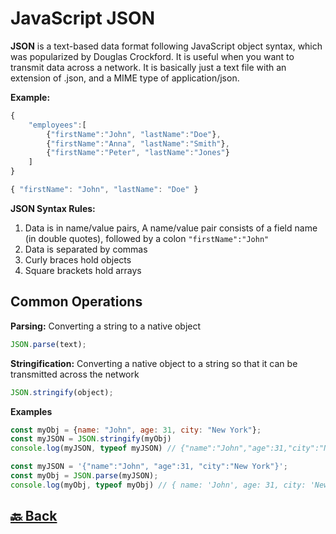 <h1>JavaScript JSON</h1>

**JSON** is a text-based data format following JavaScript object syntax, which was popularized by Douglas Crockford. It is useful when you want to transmit data across a network. It is basically just a text file with an extension of .json, and a MIME type of application/json.

**Example:**

```javascript
{
    "employees":[
        {"firstName":"John", "lastName":"Doe"},
        {"firstName":"Anna", "lastName":"Smith"},
        {"firstName":"Peter", "lastName":"Jones"}
    ]
}

{ "firstName": "John", "lastName": "Doe" }
```

**JSON Syntax Rules:**
1. Data is in name/value pairs, A name/value pair consists of a field name (in double quotes), followed by a colon `"firstName":"John"` </br>
2. Data is separated by commas </br>
3. Curly braces hold objects </br>
4. Square brackets hold arrays </br>

<h2>Common Operations</h2>

**Parsing:** Converting a string to a native object

```javascript
JSON.parse(text);
```

**Stringification:** Converting a native object to a string so that it can be transmitted across the network

```javascript
JSON.stringify(object);
```

**Examples**

```javascript
const myObj = {name: "John", age: 31, city: "New York"};
const myJSON = JSON.stringify(myObj)
console.log(myJSON, typeof myJSON) // {"name":"John","age":31,"city":"New York"} string

const myJSON = '{"name":"John", "age":31, "city":"New York"}';
const myObj = JSON.parse(myJSON);
console.log(myObj, typeof myObj) // { name: 'John', age: 31, city: 'New York' } object
```


<h2><a href="https://github.com/sanjay9616/JavaScript/blob/master/JavaScript-Tutorial/README.md"> 🔙 Back</a></h2>
